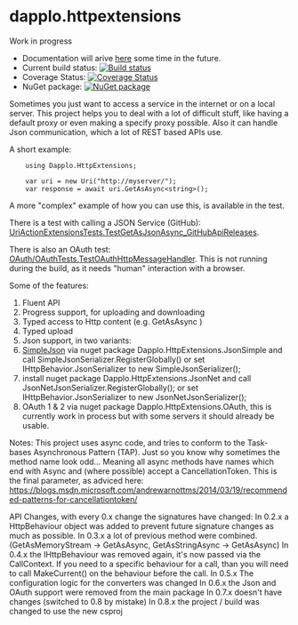 dapplo.httpextensions
=====================
Work in progress

- Documentation will arive [here](http://www.dapplo.net/blocks/Dapplo.HttpExtensions) some time in the future.
- Current build status: [![Build status](https://ci.appveyor.com/api/projects/status/y4n7u63336vhuy46?svg=true)](https://ci.appveyor.com/project/dapplo/dapplo-httpextensions)
- Coverage Status: [![Coverage Status](https://coveralls.io/repos/github/dapplo/Dapplo.HttpExtensions/badge.svg?branch=master)](https://coveralls.io/github/dapplo/Dapplo.HttpExtensions?branch=master)
- NuGet package: [![NuGet package](https://img.shields.io/nuget/v/Dapplo.HttpExtensions.svg)](https://www.nuget.org/packages/Dapplo.HttpExtensions)

Sometimes you just want to access a service in the internet or on a local server.
This project helps you to deal with a lot of difficult stuff, like having a default proxy or even making a specify proxy possible.
Also it can handle Json communication, which a lot of REST based APIs use.

A short example:
```
	using Dapplo.HttpExtensions;

	var uri = new Uri("http://myserver/");
	var response = await uri.GetAsAsync<string>();
```

A more "complex" example of how you can use this, is available in the test. 

There is a test with calling a JSON Service (GitHub): [UriActionExtensionsTests.TestGetAsJsonAsync_GitHubApiReleases](https://github.com/dapplo/Dapplo.HttpExtensions/blob/master/Dapplo.HttpExtensions.Test/UriActionExtensionsTests.cs).

There is also an OAuth test: [OAuth/OAuthTests.TestOAuthHttpMessageHandler](https://github.com/dapplo/Dapplo.HttpExtensions/blob/master/Dapplo.HttpExtensions.Test/OAuth/OAuthTests.cs).
This is not running during the build, as it needs "human" interaction with a browser.

Some of the features:

1. Fluent API
2. Progress support, for uploading and downloading
3. Typed access to Http content (e.g. GetAsAsync<Bitmap> )
4. Typed upload
5. Json support, in two variants:
  1. [SimpleJson](https://github.com/facebook-csharp-sdk/simple-json) via nuget package Dapplo.HttpExtensions.JsonSimple and call SimpleJsonSerializer.RegisterGlobally() or set IHttpBehavior.JsonSerializer to new SimpleJsonSerializer();
  2. install nuget package Dapplo.HttpExtensions.JsonNet and call JsonNetJsonSerializer.RegisterGlobally(); or set IHttpBehavior.JsonSerializer to new JsonNetJsonSerializer();
6. OAuth 1 & 2 via nuget package Dapplo.HttpExtensions.OAuth, this is currently work in process but with some servers it should already be usable.

Notes:
This project uses async code, and tries to conform to the Task-bases Asynchronous Pattern (TAP). Just so you know why sometimes the method name look odd... Meaning all async methods have names which end with Async and (where possible) accept a CancellationToken. This is the final parameter, as adviced here: https://blogs.msdn.microsoft.com/andrewarnottms/2014/03/19/recommended-patterns-for-cancellationtoken/

API Changes, with every 0.x change the signatures have changed:
In 0.2.x a HttpBehaviour object was added to prevent future signature changes as much as possible.
In 0.3.x a lot of previous method were combined. (GetAsMemoryStream -> GetAsAsync<MemoryStream>, GetAsStringAsync -> GetAsAsync<string>)
In 0.4.x the IHttpBehaviour was removed again, it's now passed via the CallContext. If you need to a specific behaviour for a call, than you will need to call MakeCurrent() on the behaviour before the call.
In 0.5.x The configuration logic for the converters was changed
In 0.6.x the Json and OAuth support were removed from the main package
In 0.7.x doesn't have changes (switched to 0.8 by mistake)
In 0.8.x the project / build was changed to use the new csproj